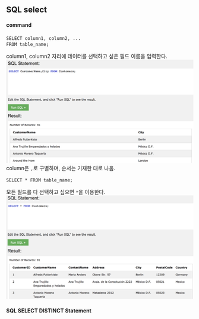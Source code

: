 ## SQL select

#### command

	SELECT column1, column2, ...
	FROM table_name;

column1, column2 자리에 데이터를 선택하고 싶은 필드 이름을 입력한다.
![select](select.png)
column은 `,`로 구별하며, 순서는 기재한 대로 나옴.

	SELECT * FROM table_name;

모든 필드를 다 선택하고 싶으면 `*`을 이용한다.
![select](select_all.png)

#### SQL SELECT DISTINCT Statement
